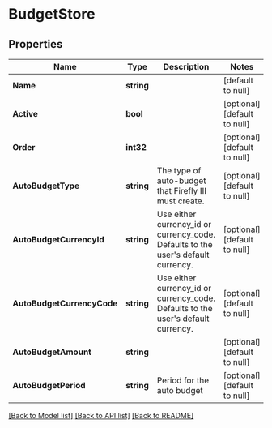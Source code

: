 # BudgetStore

## Properties
Name | Type | Description | Notes
------------ | ------------- | ------------- | -------------
**Name** | **string** |  | [default to null]
**Active** | **bool** |  | [optional] [default to null]
**Order** | **int32** |  | [optional] [default to null]
**AutoBudgetType** | **string** | The type of auto-budget that Firefly III must create. | [optional] [default to null]
**AutoBudgetCurrencyId** | **string** | Use either currency_id or currency_code. Defaults to the user&#x27;s default currency. | [optional] [default to null]
**AutoBudgetCurrencyCode** | **string** | Use either currency_id or currency_code. Defaults to the user&#x27;s default currency. | [optional] [default to null]
**AutoBudgetAmount** | **string** |  | [optional] [default to null]
**AutoBudgetPeriod** | **string** | Period for the auto budget | [optional] [default to null]

[[Back to Model list]](../README.md#documentation-for-models) [[Back to API list]](../README.md#documentation-for-api-endpoints) [[Back to README]](../README.md)


